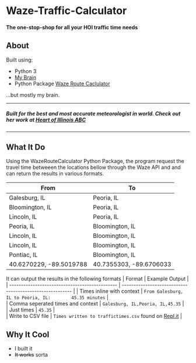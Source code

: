 # Waze-Traffic-Calculator
#### The one-stop-shop for all your HOI traffic time needs

## About

Built using:
- Python 3
- [My Brain](https://github.com/jd2012)
- Python Package [Waze Route Caclulator](https://github.com/kovacsbalu/WazeRouteCalculator)

...but mostly my brain.

---

##### Built for the best and most accurate meteorologist in world. Check out her work at [Heart of Illinois ABC](https://www.hoiabc.com/weather)

---

## What It Do

Using the WazeRouteCalculator Python Package, the program request the travel time betweeen the locations bellow through the Waze API and and can return the results in various formats.  

| From                                           | To                                             |
| ---------------------------------------------- | ---------------------------------------------- |
| Galesburg, IL                                  | Peoria, IL                                     |
| Bloomington, IL                                | Peoria, IL                                     |
| Lincoln, IL                                    | Peoria, IL                                     |
| Peoria, IL                                     | Bloomington, IL                                |
| Lincoln, IL                                    | Bloomington, IL                                |
| Lincoln, IL                                    | Bloomington, IL                                |
| Pontiac, IL                                    | Bloomington, IL                                |
| 40.6270229, -89.5019788                        | 40.7355303, -89.6706033                        |

It can output the results in the following formats
| Format                                         | Example Output                                           |
| ---------------------------------------------- | -------------------------------------------------------- |
| Times inline with context                      | `From Galesburg, IL to Peoria, IL:        45.35 minutes` |          
| Comma seperated times and context              | `Galesburg, IL,Peoria, IL,45.35`                         |         
| Just times                                     | `45.35`                                                  |      
| Write to CSV file                              | `Times written to traffictimes.csv` found on [Repl.it](https://repl.it/@jd20121/Waze-Traffic-Calculator-1#traffictimes.csv) |        

## Why It Cool

- I built it
- ~~It works~~ sorta

